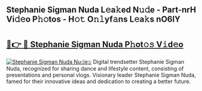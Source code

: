 ## Stephanie Sigman Nuda L𝚎a𝚔ed N𝚞𝚍e - Part-nrH Vi𝚍𝚎o P𝚑𝚘tos - H𝚘𝚝 O𝚗𝚕yf𝚊ns L𝚎a𝚔s nO6lY

# <h2><a href="http://kf96ap.oniu.top/?m=Stephanie+Sigman+Nuda">🔗👉 🔴 Stephanie Sigman Nuda P𝚑ot𝚘𝚜 V𝚒d𝚎o</a></h2>

[![Stephanie Sigman Nuda Nu𝚍e𝚜](https://i.imgur.com/0qMVB7G.gif)](http://kf96ap.oniu.top/?m=Stephanie+Sigman+Nuda)
Digital trendsetter Stephanie Sigman Nuda, recognized for sharing dance and lifestyle content, consisting of presentations and personal vlogs. Visionary leader Stephanie Sigman Nuda, famed for their innovative ideas and dedication to creating a better future.  
